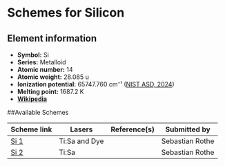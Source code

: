 # Schemes for Silicon

## Element information

- **Symbol:** Si
- **Series:** Metalloid
- **Atomic number:** 14
- **Atomic weight:** 28.085 u
- **Ionization potential:**  65747.760 cm⁻¹ ([NIST ASD, 2024](https://www.nist.gov/pml/atomic-spectra-database))
- **Melting point:** 1687.2 K
- [**Wikipedia**](https://en.wikipedia.org/wiki/Silicon)

##Available Schemes

|       Scheme link       |    Lasers     | Reference(s) |  Submitted by   |
| ----------------------- | ------------- | ------------ | --------------- |
| [Si 1](../si/si-001.md) | Ti:Sa and Dye |              | Sebastian Rothe |
| [Si 2](../si/si-002.md) | Ti:Sa         |              | Sebastian Rothe |
